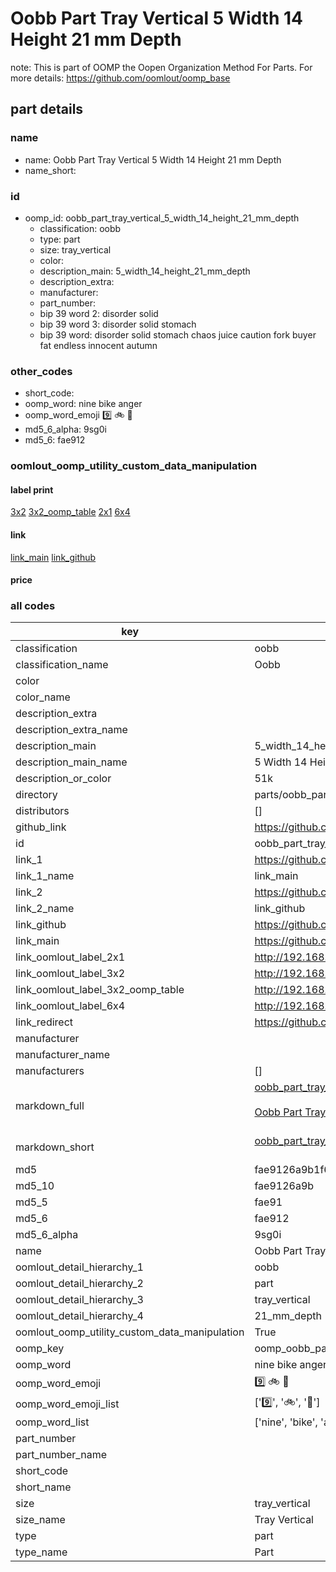 # Oobb Part Tray Vertical 5 Width 14 Height 21 mm Depth  

note: This is part of OOMP the Oopen Organization Method For Parts. For more details: https://github.com/oomlout/oomp_base

##  part details
  







### name
* name: Oobb Part Tray Vertical 5 Width 14 Height 21 mm Depth
* name_short: 
### id
* oomp_id: oobb_part_tray_vertical_5_width_14_height_21_mm_depth
  * classification: oobb
  * type: part
  * size: tray_vertical
  * color: 
  * description_main: 5_width_14_height_21_mm_depth
  * description_extra: 
  * manufacturer: 
  * part_number: 
  * bip 39 word 2: disorder solid
  * bip 39 word 3: disorder solid stomach
  * bip 39 word: disorder solid stomach chaos juice caution fork buyer fat endless innocent autumn

### other_codes
* short_code: 
* oomp_word: nine bike anger
* oomp_word_emoji :nine: :bike: :anger:
* md5_6_alpha: 9sg0i
* md5_6: fae912






### oomlout_oomp_utility_custom_data_manipulation
#### label print
[3x2](http://192.168.1.245:1112/?label=oomp%209sg0i)
[3x2_oomp_table](http://192.168.1.108:1112/?label=oomp%209sg0i)
[2x1](http://192.168.1.242:1112/?label=oomp%209sg0i)
[6x4](http://192.168.1.55:1112/?label=oomp%209sg0i)    

#### link

[link_main](https://github.com/oomlout/oomlout_oomp_version_1_messy/tree/main/parts/oobb_part_tray_vertical_5_width_14_height_21_mm_depth) [link_github](https://github.com/oomlout/oomlout_oomp_version_1_messy/tree/main/parts/oobb_part_tray_vertical_5_width_14_height_21_mm_depth)                             

#### price







### all codes 
| key | value |  
| --- | --- |  
| classification | oobb |  
| classification_name | Oobb |  
| color |  |  
| color_name |  |  
| description_extra |  |  
| description_extra_name |  |  
| description_main | 5_width_14_height_21_mm_depth |  
| description_main_name | 5 Width 14 Height 21 mm Depth |  
| description_or_color | 51k |  
| directory | parts/oobb_part_tray_vertical_5_width_14_height_21_mm_depth |  
| distributors | [] |  
| github_link | https://github.com/oomlout/oomlout_oomp_part_src/tree/main/parts/oobb_part_tray_vertical_5_width_14_height_21_mm_depth |  
| id | oobb_part_tray_vertical_5_width_14_height_21_mm_depth |  
| link_1 | https://github.com/oomlout/oomlout_oomp_version_1_messy/tree/main/parts/oobb_part_tray_vertical_5_width_14_height_21_mm_depth |  
| link_1_name | link_main |  
| link_2 | https://github.com/oomlout/oomlout_oomp_version_1_messy/tree/main/parts/oobb_part_tray_vertical_5_width_14_height_21_mm_depth |  
| link_2_name | link_github |  
| link_github | https://github.com/oomlout/oomlout_oomp_version_1_messy/tree/main/parts/oobb_part_tray_vertical_5_width_14_height_21_mm_depth |  
| link_main | https://github.com/oomlout/oomlout_oomp_version_1_messy/tree/main/parts/oobb_part_tray_vertical_5_width_14_height_21_mm_depth |  
| link_oomlout_label_2x1 | http://192.168.1.242:1112/?label=oomp%209sg0i |  
| link_oomlout_label_3x2 | http://192.168.1.245:1112/?label=oomp%209sg0i |  
| link_oomlout_label_3x2_oomp_table | http://192.168.1.108:1112/?label=oomp%209sg0i |  
| link_oomlout_label_6x4 | http://192.168.1.55:1112/?label=oomp%209sg0i |  
| link_redirect | https://github.com/oomlout/oomlout_oomp_version_1_messy/tree/main/parts/oobb_part_tray_vertical_5_width_14_height_21_mm_depth |  
| manufacturer |  |  
| manufacturer_name |  |  
| manufacturers | [] |  
| markdown_full | [oobb_part_tray_vertical_5_width_14_height_21_mm_depth](none)<br>[](none)<br>[Oobb Part Tray Vertical 5 Width 14 Height 21 Mm Depth](none)<br><br> |  
| markdown_short | [oobb_part_tray_vertical_5_width_14_height_21_mm_depth](none)<br><br> |  
| md5 | fae9126a9b1f6b6c92bc6265ac73a9fb |  
| md5_10 | fae9126a9b |  
| md5_5 | fae91 |  
| md5_6 | fae912 |  
| md5_6_alpha | 9sg0i |  
| name | Oobb Part Tray Vertical 5 Width 14 Height 21 mm Depth |  
| oomlout_detail_hierarchy_1 | oobb |  
| oomlout_detail_hierarchy_2 | part |  
| oomlout_detail_hierarchy_3 | tray_vertical |  
| oomlout_detail_hierarchy_4 | 21_mm_depth |  
| oomlout_oomp_utility_custom_data_manipulation | True |  
| oomp_key | oomp_oobb_part_tray_vertical_5_width_14_height_21_mm_depth |  
| oomp_word | nine bike anger |  
| oomp_word_emoji | :nine: :bike: :anger: |  
| oomp_word_emoji_list | [':nine:', ':bike:', ':anger:'] |  
| oomp_word_list | ['nine', 'bike', 'anger'] |  
| part_number |  |  
| part_number_name |  |  
| short_code |  |  
| short_name |  |  
| size | tray_vertical |  
| size_name | Tray Vertical |  
| type | part |  
| type_name | Part |  
